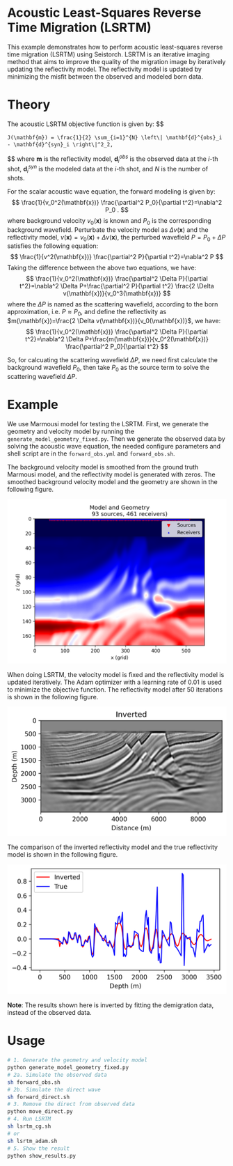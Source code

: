 # Acoustic Least-Squares Reverse Time Migration (LSRTM)
This example demonstrates how to perform acoustic least-squares reverse time migration (LSRTM) using Seistorch. LSRTM is an iterative imaging method that aims to improve the quality of the migration image by iteratively updating the reflectivity model. The reflectivity model is updated by minimizing the misfit between the observed and modeled born data.
# Theory
The acoustic LSRTM objective function is given by:
$$

    J(\mathbf{m}) = \frac{1}{2} \sum_{i=1}^{N} \left\| \mathbf{d}^{obs}_i - \mathbf{d}^{syn}_i \right\|^2_2,
$$
where $\mathbf{m}$ is the reflectivity model, $\mathbf{d}^{obs}_i$ is the observed data at the $i$-th shot, $\mathbf{d}^{syn}_i$ is the modeled data at the $i$-th shot, and $N$ is the number of shots.

For the scalar acoustic wave equation, the forward modeling is given by:
$$
\frac{1}{v_0^2(\mathbf{x})} \frac{\partial^2 P_0}{\partial t^2}=\nabla^2 P_0 .
$$
where background velocity $v_0(\mathbf{x})$ is known and $P_0$ is the corresponding background wavefield. Perturbate the velocity model as $\Delta v(\mathbf{x})$ and the reflectivity model, $v(\mathbf x)=v_0(\mathbf x)+\Delta v(\mathbf x)$, the perturbed wavefield $P=P_0+\Delta P$ satisfies the following equation:
$$
\frac{1}{v^2(\mathbf{x})} \frac{\partial^2 P}{\partial t^2}=\nabla^2 P
$$
Taking the difference between the above two equations, we have:
$$
\frac{1}{v_0^2(\mathbf{x})} \frac{\partial^2 \Delta P}{\partial t^2}=\nabla^2 \Delta P+\frac{\partial^2 P}{\partial t^2} \frac{2 \Delta v(\mathbf{x})}{v_0^3(\mathbf{x})}
$$
where the $\Delta P$ is named as the scattering wavefield, according to the born approximation, i.e. $P \approx P_0$, and define the reflectivity as $m(\mathbf{x})=\frac{2 \Delta v(\mathbf{x})}{v_0(\mathbf{x})}$, we have:
$$
\frac{1}{v_0^2(\mathbf{x})} \frac{\partial^2 \Delta P}{\partial t^2}=\nabla^2 \Delta P+\frac{m(\mathbf{x})}{v_0^2(\mathbf{x})} \frac{\partial^2 P_0}{\partial t^2}
$$

So, for calcuating the scattering wavefield $\Delta P$, we need first calculate the background wavefield $P_0$, then take $P_0$ as the source term to solve the scattering wavefield $\Delta P$.

# Example

We use Marmousi model for testing the LSRTM. First, we generate the geometry and velocity model by running the `generate_model_geometry_fixed.py`. Then we generate the observed data by solving the acoustic wave equation, the needed configure parameters and shell script are in the `forward_obs.yml` and `forward_obs.sh`.

The background velocity model is smoothed from the ground truth Marmousi model, and the reflectivity model is generated with zeros. The smoothed background velocity model and the geometry are shown in the following figure.

![background velocity model](figures/model_geometry.png)

When doing LSRTM, the velocity model is fixed and the reflectivity model is updated iteratively. The Adam optimizer with a learning rate of 0.01 is used to minimize the objective function. The reflectivity model after 50 iterations is shown in the following figure.

![background velocity model](figures/inverted.png)

The comparison of the inverted reflectivity model and the true reflectivity model is shown in the following figure.

![background velocity model](figures/trace.png)

**Note**: The results shown here is inverted by fitting the demigration data, instead of the observed data.

# Usage
```bash
# 1. Generate the geometry and velocity model
python generate_model_geometry_fixed.py
# 2a. Simulate the observed data
sh forward_obs.sh
# 2b. Simulate the direct wave
sh forward_direct.sh
# 3. Remove the direct from observed data
python move_direct.py
# 4. Run LSRTM
sh lsrtm_cg.sh
# or
sh lsrtm_adam.sh
# 5. Show the result
python show_results.py
```